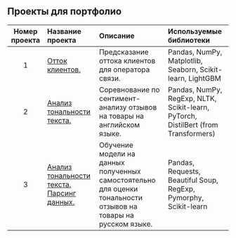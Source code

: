 ## Проекты для портфолио

| Номер проекта | Название проекта      | Описание               | Используемые библиотеки |
| :-: | :-------------------- | :--------------------- |:---------------------------|
| 1 | [Отток клиентов.](https://github.com/sk-il/portfolio/tree/master/01_churn_telecom) | Предсказание оттока клиентов для оператора связи. | Pandas, NumPy, Matplotlib, Seaborn, Scikit-learn, LightGBM |
| 2 | [Анализ тональности текста.](https://github.com/sk-il/portfolio/tree/master/02_sentiment_analysis) | Соревнование по сентимент-анализу отзывов на товары на английском языке. | Pandas, NumPy, RegExp, NLTK, Scikit-learn, PyTorch, DistilBert (from Transformers) |
| 3 | [Анализ тональности текста. Парсинг данных.](https://github.com/sk-il/portfolio/tree/master/02_sentiment_analysis) | Обучение модели на данных полученных самостоятельно для оценки тональности отзывов на товары на русском языке.  | Pandas, Requests, Beautiful Soup, RegExp, Pymorphy, Scikit-learn |
